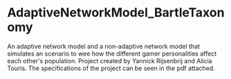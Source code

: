 # AdaptiveNetworkModel_BartleTaxonomy
An adaptive network model and a non-adaptive network model that simulates an scenario to wee how the different gamer personalities affect
each other's population.
Project created by Yannick Rijsenbrij and Alicia Touris.
The specifications of the project can be seen in the pdf attached.
